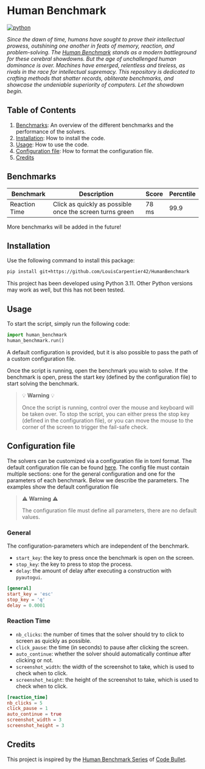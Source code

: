 # Human Benchmark

[![python](https://img.shields.io/badge/Python-3.11-3776AB.svg?style=flat&logo=python&logoColor=white)](https://www.python.org)

*Since the dawn of time, humans have sought to prove their intellectual
prowess, outshining one another in feats of memory, reaction, and 
problem-solving. The [Human Benchmark](https://humanbenchmark.com/)
stands as a modern battleground for these cerebral showdowns. But 
the age of unchallenged human dominance is over. Machines have emerged, 
relentless and tireless, as rivals in the race for intellectual 
supremacy. This repository is dedicated to crafting methods that 
shatter records, obliterate benchmarks, and showcase the undeniable 
superiority of computers. Let the showdown begin.*

## Table of Contents
1. [Benchmarks](#benchmarks): An overview of the different benchmarks and the performance of the solvers.
2. [Installation](#installation): How to install the code. 
3. [Usage](#usage): How to use the code.
4. [Configuration file](#configuration-file): How to format the configuration file.
5. [Credits](#credits)

## Benchmarks

| Benchmark     | Description                                              | Score | Percntile |
|---------------|----------------------------------------------------------|-------|-----------|
| Reaction Time | Click as quickly as possible once the screen turns green | 78 ms | 99.9      |

More benchmarks will be added in the future!

## Installation

Use the following command to install this package:
```bash
pip install git+https://github.com/LouisCarpentier42/HumanBenchmark
```
This project has been developed using Python 3.11. Other Python versions
may work as well, but this has not been tested. 

## Usage

To start the script, simply run the following code:
```python
import human_benchmark
human_benchmark.run()
```
A default configuration is provided, but it is also possible to pass the
path of a custom configuration file.

Once the script is running, open the benchmark you wish to solve. If the
benchmark is open, press the start key (defined by the configuration file)
to start solving the benchmark.

> :bulb: **Warning** :bulb: 
> 
> Once the script is running, control over the mouse and keyboard will be
> taken over. To stop the script, you can either press the stop key (defined
> in the configuration file), or you can move the mouse to the corner of
> the screen to trigger the fail-safe check.

## Configuration file

The solvers can be customized via a configuration file in toml format. The
default configuration file can be found [here](human_benchmark/assets/config.toml).
The config file must contain multiple sections: one for the general configuration
and one for the parameters of each benchmark. Below we describe the parameters.
The examples show the default configuration file

> :warning: **Warning** :warning: 
>
> The configuration file must define all parameters, there are no default values.

### General

The configuration-parameters which are independent of the benchmark.

- ``start_key``: the key to press once the benchmark is open on the screen.
- ``stop_key``: the key to press to stop the process.
- ``delay``: the amount of delay after executing a construction with ``pyautogui``.

```toml
[general]
start_key = 'esc'
stop_key = 'q'
delay = 0.0001
```

### Reaction Time

- ``nb_clicks``: the number of times that the solver should try to click to screen as quickly as possible.
- ``click_pause``: the time (in seconds) to pause after clicking the screen.
- ``auto_continue``: whether the solver should automatically continue after clicking or not.
- ``screenshot_width``: the width of the screenshot to take, which is used to check when to click.
- ``screenshot_height``: the height of the screenshot to take, which is used to check when to click.

```toml
[reaction_time]
nb_clicks = 5
click_pause = 1
auto_continue = true
screenshot_width = 3
screenshot_height = 3
```

## Credits

This project is inspired by the [Human Benchmark Series](https://www.youtube.com/@codebulletsdayoff582)
of [Code Bullet](https://www.youtube.com/@CodeBullet).
